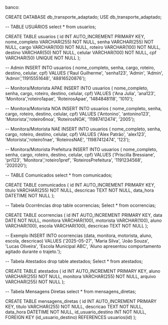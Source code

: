 banco:

CREATE DATABASE db_transporte_adaptado; 
USE db_transporte_adaptado;

-- TABLE USUÁRIOS
select * from usuarios;

CREATE TABLE usuarios (
    id INT AUTO_INCREMENT PRIMARY KEY,
    nome_completo VARCHAR(255) NOT NULL,
    senha VARCHAR(255) NOT NULL,
    cargo VARCHAR(100) NOT NULL,
    roteiro VARCHAR(100) NOT NULL,
    destino VARCHAR(50) NOT NULL,
    celular VARCHAR(100) NOT NULL,
    cpf VARCHAR(50) UNIQUE NOT NULL
);

-- Admin
INSERT INTO usuarios (
nome_completo, 
senha, 
cargo, 
roteiro, 
destino, 
celular, 
cpf) 
VALUES ('Raul Guilherme', 'senha123', 'Admin', 'Admin', 'Admin','11915551648', '48816520876');

-- Monitora/Motorista APAE
INSERT INTO usuarios (
nome_completo, 
senha, 
cargo, 
roteiro, 
destino, 
celular, 
cpf) 
VALUES ('Ana Julia', 'ana123', 'Monitora','roteiro1apae', 'RoteirosApae', '1484848118', '1010');

-- Monitora/Motorista NOA
INSERT INTO usuarios (
nome_completo, 
senha, 
cargo, 
roteiro, 
destino, 
celular, 
cpf) 
VALUES ('Antonino', 'antonino123', 'Motorista','roteiro6noa', 'RoteirosNOA', '11987412474', '2005');

-- Monitora/Motorista NAE
INSERT INTO usuarios (
nome_completo, 
senha, 
cargo, 
roteiro, 
destino, 
celular, 
cpf) 
VALUES ('Alex Patrão', 'alex123', 'Motorista','roteiro1nae', 'RoteirosNAE', '11987412474', '123');

-- Monitora/Motorista Prefeitura
INSERT INTO usuarios (
nome_completo, 
senha, 
cargo, 
roteiro, 
destino, 
celular, 
cpf) 
VALUES ('Priscilla Bressiane', 'pri123', 'Monitora','roteiro1pref', 'RoteirosPrefeitura', '1191234568', '202020');


-- TABLE Comunicados
select * from comunicados;

CREATE TABLE comunicados (
    id INT AUTO_INCREMENT PRIMARY KEY,
    titulo VARCHAR(255) NOT NULL,
    descricao TEXT NOT NULL,
    data_hora DATETIME NOT NULL
);


-- Tabela Ocorrências
drop table ocorrencias;
Select * from ocorrencias;

CREATE TABLE ocorrencias (
    id INT AUTO_INCREMENT PRIMARY KEY,
    data DATE NOT NULL,
    monitora VARCHAR(100),
    motorista VARCHAR(100),
    aluno VARCHAR(100),
    escola VARCHAR(100),
    descricao TEXT NOT NULL
);

-- Exemplo
INSERT INTO ocorrencias (data, monitora, motorista, aluno, escola, descricao)
VALUES ('2025-05-27', 'Maria Silva', 'João Souza', 'Lucas Oliveira', 'Escola Municipal ABC', 'Aluno apresentou comportamento agitado durante o trajeto.');


-- Tabela Atestados
drop table atestados;
Select * from atestados;

CREATE TABLE atestados (
    id INT AUTO_INCREMENT PRIMARY KEY,
    aluno VARCHAR(255) NOT NULL,
    monitora VARCHAR(255) NOT NULL,
    arquivo VARCHAR(255) NOT NULL
);



-- Tabela Mensagens Diretas
select * from mensagens_diretas;

CREATE TABLE mensagens_diretas (
    id INT AUTO_INCREMENT PRIMARY KEY,
    titulo VARCHAR(255) NOT NULL,
    descricao TEXT NOT NULL,
    data_hora DATETIME NOT NULL,
    id_usuario_destino INT NOT NULL,
    FOREIGN KEY (id_usuario_destino) REFERENCES usuarios(id)
);



